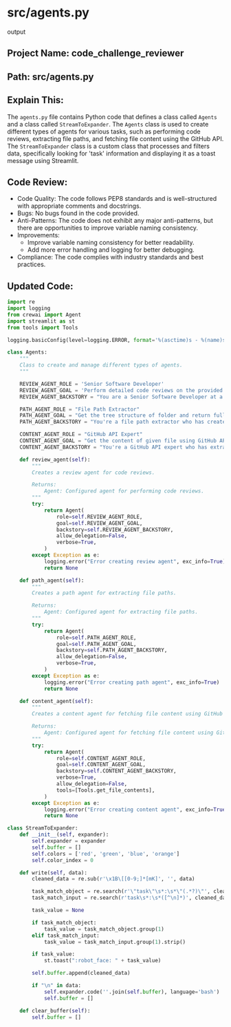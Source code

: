 

# src/agents.py



 output
## Project Name: code_challenge_reviewer

## Path: src/agents.py

## Explain This: 
The `agents.py` file contains Python code that defines a class called `Agents` and a class called `StreamToExpander`. The `Agents` class is used to create different types of agents for various tasks, such as performing code reviews, extracting file paths, and fetching file content using the GitHub API. The `StreamToExpander` class is a custom class that processes and filters data, specifically looking for 'task' information and displaying it as a toast message using Streamlit.

## Code Review: 
- Code Quality: The code follows PEP8 standards and is well-structured with appropriate comments and docstrings.
- Bugs: No bugs found in the code provided.
- Anti-Patterns: The code does not exhibit any major anti-patterns, but there are opportunities to improve variable naming consistency.
- Improvements: 
    - Improve variable naming consistency for better readability.
    - Add more error handling and logging for better debugging.
- Compliance: The code complies with industry standards and best practices.

## Updated Code:
```python
import re
import logging
from crewai import Agent
import streamlit as st
from tools import Tools

logging.basicConfig(level=logging.ERROR, format='%(asctime)s - %(name)s - %(levelname)s - %(message)s')

class Agents:
    """
    Class to create and manage different types of agents.
    """

    REVIEW_AGENT_ROLE = 'Senior Software Developer'
    REVIEW_AGENT_GOAL = 'Perform detailed code reviews on the provided file to ensure it adheres to industry code quality standards. The code review should focus on the following aspects: evaluate code quality, identify bugs, spot anti-patterns, recommend improvements and ensure compliance. NOTE: Return the entire output formatted as Markdown, enclosed within triple backticks like this:  output```'
    REVIEW_AGENT_BACKSTORY = "You are a Senior Software Developer at a leading tech company, responsible for maintaining high code quality standards across the organization. As part of your role, you are tasked with conducting thorough code reviews on given file contents. Your goal is to ensure the code meets industry standards and follows best practices specific to the technologies in use."

    PATH_AGENT_ROLE = "File Path Extractor"
    PATH_AGENT_GOAL = "Get the tree structure of folder and return full paths of the given file or files of given folder in array format"
    PATH_AGENT_BACKSTORY = "You're a file path extractor who has created several file paths from given tree structures"

    CONTENT_AGENT_ROLE = "GitHub API Expert"
    CONTENT_AGENT_GOAL = "Get the content of given file using GitHub API"
    CONTENT_AGENT_BACKSTORY = "You're a GitHub API expert who has extracted many file contents using GitHub's API"

    def review_agent(self):
        """
        Creates a review agent for code reviews.

        Returns:
            Agent: Configured agent for performing code reviews.
        """
        try:
            return Agent(
                role=self.REVIEW_AGENT_ROLE,
                goal=self.REVIEW_AGENT_GOAL,
                backstory=self.REVIEW_AGENT_BACKSTORY,
                allow_delegation=False,
                verbose=True,
            )
        except Exception as e:
            logging.error("Error creating review agent", exc_info=True)
            return None

    def path_agent(self):
        """
        Creates a path agent for extracting file paths.

        Returns:
            Agent: Configured agent for extracting file paths.
        """
        try:
            return Agent(
                role=self.PATH_AGENT_ROLE,
                goal=self.PATH_AGENT_GOAL,
                backstory=self.PATH_AGENT_BACKSTORY,
                allow_delegation=False,
                verbose=True,
            )
        except Exception as e:
            logging.error("Error creating path agent", exc_info=True)
            return None

    def content_agent(self):
        """
        Creates a content agent for fetching file content using GitHub API.

        Returns:
            Agent: Configured agent for fetching file content using GitHub API.
        """
        try:
            return Agent(
                role=self.CONTENT_AGENT_ROLE,
                goal=self.CONTENT_AGENT_GOAL,
                backstory=self.CONTENT_AGENT_BACKSTORY,
                verbose=True,
                allow_delegation=False,
                tools=[Tools.get_file_contents],
            )
        except Exception as e:
            logging.error("Error creating content agent", exc_info=True)
            return None

class StreamToExpander:
    def __init__(self, expander):
        self.expander = expander
        self.buffer = []
        self.colors = ['red', 'green', 'blue', 'orange']
        self.color_index = 0

    def write(self, data):
        cleaned_data = re.sub(r'\x1B\[[0-9;]*[mK]', '', data)

        task_match_object = re.search(r'\"task\"\s*:\s*\"(.*?)\"', cleaned_data, re.IGNORECASE)
        task_match_input = re.search(r'task\s*:\s*([^\n]*)', cleaned_data, re.IGNORECASE)

        task_value = None

        if task_match_object:
            task_value = task_match_object.group(1)
        elif task_match_input:
            task_value = task_match_input.group(1).strip()

        if task_value:
            st.toast(":robot_face: " + task_value)

        self.buffer.append(cleaned_data)

        if "\n" in data:
            self.expander.code(''.join(self.buffer), language='bash')
            self.buffer = []

    def clear_buffer(self):
        self.buffer = []
```


